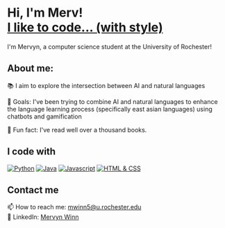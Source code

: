 <h1>Hi, I'm Merv! <br/><a href="https://github.com/Rav3nsteel35">I like to code... (with style)</a></h1>

I'm Mervyn, a computer science student at the University of Rochester!

<h2>About me:</h2>

📚 I aim to explore the intersection between AI and natural languages 

🎯 Goals: I've been trying to combine AI and natural languages to enhance the language learning process (specifically east asian languages) using chatbots and gamification 

🎲 Fun fact: I've read well over a thousand books.

## I code with

[![Python](https://img.shields.io/badge/-SkillName-blue?style=flat&logo=skill-icon&logoColor=white)]()
[![Java](https://img.shields.io/badge/-AnotherSkill-green?style=flat&logo=another-icon&logoColor=white)]()
[![Javascript](https://img.shields.io/badge/-AnotherSkill-green?style=flat&logo=another-icon&logoColor=white)]()
[![HTML & CSS](https://img.shields.io/badge/-AnotherSkill-green?style=flat&logo=another-icon&logoColor=white)]()



## Contact me

📫 How to reach me: [mwinn5@u.rochester.edu](mwinn5@u.rochester.edu)  
💼 LinkedIn: [Mervyn Winn](https://www.linkedin.com/in/mervyn-winn-961276180/)  
